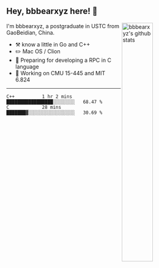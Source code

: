 ## Hey, bbbearxyz here! :wave:

<img align="right" alt="bbbearxyz's github stats" width="40%" src="https://github-readme-stats.vercel.app/api?username=bbbearxyz&show_icons=true">

I'm bbbearxyz, a postgraduate in USTC from GaoBeidian, China.

-   :hammer_and_pick:    know a little in Go and C++
-   :pencil2: Mac OS / Clion
-   :seedling: Preparing for developing a RPC in C language 
-   :thinking: Working on CMU 15-445 and MIT 6.824
---
<!--START_SECTION:waka-->
```text
C++          1 hr 2 mins     █████████████████░░░░░░░░   68.47 % 
C            28 mins         ███████▓░░░░░░░░░░░░░░░░░   30.69 % 
```
<!--END_SECTION:waka-->
